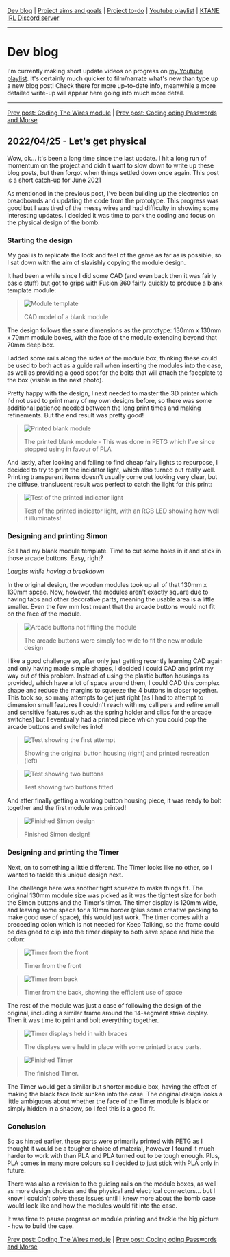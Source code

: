 [Dev blog](devblog.md) | [Project aims and goals](goals.md) | [Project to-do](todo.md) | [Youtube playlist](https://www.youtube.com/watch?v=8m7peVlW2mE&list=PLJqFvAhkcSkkks42zClG5WlvO1khFZCKK) | [KTANE IRL Discord server](https://discord.com/channels/711013430575890432)

---

# Dev blog
I'm currently making short update videos on progress on [my Youtube playlist](https://www.youtube.com/watch?v=8m7peVlW2mE&list=PLJqFvAhkcSkkks42zClG5WlvO1khFZCKK). It's certainly much quicker to film/narrate what's new than type up a new blog post! Check there for more up-to-date info, meanwhile a more detailed write-up will appear here going into much more detail.

---

[Prev post: Coding The Wires module](devblog_09.md) | [Prev post: Coding oding Passwords and Morse](devblog_11.md)

## 2022/04/25 - Let's get physical
Wow, ok... it's been a long time since the last update. I hit a long run of momentum on the project and didn't want to slow down to write up these blog posts, but then forgot when things settled down once again.
This post is a short catch-up for June 2021

As mentioned in the previous post, I've been building up the electronics on breadboards and updating the code from the prototype. This progress was good but I was tired of the messy wires and had difficulty in showing some interesting updates. I decided it was time to park the coding and focus on the physical design of the bomb.

### Starting the design
My goal is to replicate the look and feel of the game as far as is possible, so I sat down with the aim of slavishly copying the module design.

It had been a while since I did some CAD (and even back then it was fairly basic stuff) but got to grips with Fusion 360 fairly quickly to produce a blank template module:

> ![Module template](https://i.imgur.com/JmkDDSH.png)
> 
> CAD model of a blank module

The design follows the same dimensions as the prototype: 130mm x 130mm x 70mm module boxes, with the face of the module extending beyond that 70mm deep box.

I added some rails along the sides of the module box, thinking these could be used to both act as a guide rail when inserting the modules into the case, as well as providing a good spot for the bolts that will attach the faceplate to the box (visible in the next photo).

Pretty happy with the design, I next needed to master the 3D printer which I'd not used to print many of my own designs before, so there was some additional patience needed between the long print times and making refinements. But the end result was pretty good!

> ![Printed blank module](https://i.imgur.com/jIO5Kj7.jpg)
> 
> The printed blank module - This was done in PETG which I've since stopped using in favour of PLA

And lastly, after looking and failing to find cheap fairy lights to repurpose, I decided to try to print the incidator light, which also turned out really well. Printing transparent items doesn't usually come out looking very clear, but the diffuse, translucent result was perfect to catch the light for this print:

> ![Test of the printed indicator light](https://i.imgur.com/EsCsnif.jpg)
> 
> Test of the printed indicator light, with an RGB LED showing how well it illuminates!

### Designing and printing Simon

So I had my blank module template. Time to cut some holes in it and stick in those arcade buttons. Easy, right?

*Laughs while having a breakdown*

In the original design, the wooden modules took up all of that 130mm x 130mm spcae. Now, however, the modules aren't exactly square due to having tabs and other decorative parts, meaning the usable area is a little smaller. Even the few mm lost meant that the arcade buttons would not fit on the face of the module.

> ![Arcade buttons not fitting the module](https://i.imgur.com/01xHdh5.jpg?1)
> 
> The arcade buttons were simply too wide to fit the new module design

I like a good challenge so, after only just getting recently learning CAD again and only having made simple shapes, I decided I could CAD and print my way out of this problem. Instead of using the plastic button housings as provided, which have a lot of space around them, I could CAD this complex shape and reduce the margins to squeeze the 4 buttons in closer together. This took so, so many attempts to get just right (as I had to attempt to dimension small features I couldn't reach with my callipers and refine small and sensitive features such as the spring holder and clips for the arcade switches) but I eventually had a printed piece which you could pop the arcade buttons and switches into!

> ![Test showing the first attempt](https://i.imgur.com/SqmcD6D.jpg)
> 
> Showing the original button housing (right) and printed recreation (left)

> ![Test showing two buttons](https://i.imgur.com/bz3KSaS.jpg)
> 
> Test showing two buttons fitted

And after finally getting a working button housing piece, it was ready to bolt together and the first module was printed!

> ![Finished Simon design](https://i.imgur.com/yS3nrTJ.jpg)
> 
> Finished Simon design!

### Designing and printing the Timer

Next, on to something a little different. The Timer looks like no other, so I wanted to tackle this unique design next.

The challenge here was another tight squeeze to make things fit. The original 130mm module size was picked as it was the tightest size for both the Simon buttons and the Timer's timer. The timer display is 120mm wide, and leaving some space for a 10mm border (plus some creative packing to make good use of space), this would just work. The timer comes with a preceeding colon which is not needed for Keep Talking, so the frame could be designed to clip into the timer display to both save space and hide the colon:

> ![Timer from the front](https://i.imgur.com/g59ZtjN.jpg)
> 
> Timer from the front

> ![Timer from back](https://i.imgur.com/NqmGZGk.jpg)
> 
> Timer from the back, showing the efficient use of space

The rest of the module was just a case of following the design of the original, including a similar frame around the 14-segment strike display. Then it was time to print and bolt everything together.

> ![Timer displays held in with braces](https://i.imgur.com/LencYf3.jpg)
> 
> The displays were held in place with some printed brace parts.

> ![Finished Timer](https://i.imgur.com/5oC0l6c.jpg)
> 
> The finished Timer.

The Timer would get a similar but shorter module box, having the effect of making the black face look sunken into the case. The original design looks a little ambiguous about whether the face of the Timer module is black or simply hidden in a shadow, so I feel this is a good fit.

### Conclusion

So as hinted earlier, these parts were primarily printed with PETG as I thought it would be a tougher choice of material, however I found it much harder to work with than PLA and PLA turned out to be tough enough. Plus, PLA comes in many more colours so I decided to just stick with PLA only in future.

There was also a revision to the guiding rails on the module boxes, as well as more design choices and the physical and electrical connectors... but I know I couldn't solve these issues until I knew more about the bomb case would look like and how the modules would fit into the case.

It was time to pause progress on module printing and tackle the big picture - how to build the case.

[Prev post: Coding The Wires module](devblog_09.md) | [Prev post: Coding oding Passwords and Morse](devblog_11.md)
